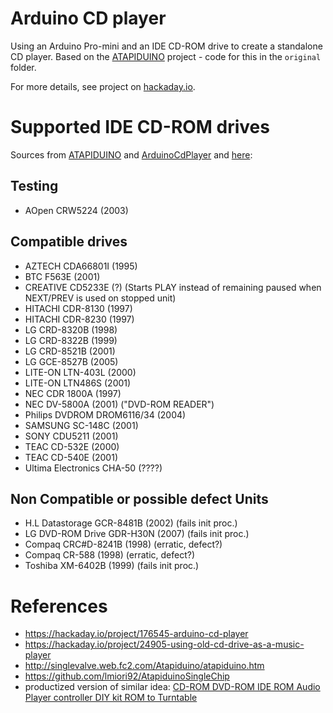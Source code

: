 # Arduino CD player

Using an Arduino Pro-mini and an IDE CD-ROM drive to create a standalone CD player.
Based on the [ATAPIDUINO](http://singlevalve.web.fc2.com/Atapiduino/atapiduino.htm) project - code for this in the `original` folder.

For more details, see project on [hackaday.io](https://hackaday.io/project/176545-arduino-cd-player).

# Supported IDE CD-ROM drives
Sources from [ATAPIDUINO](http://singlevalve.web.fc2.com/Atapiduino/atapiduino.htm) and [ArduinoCdPlayer](https://hackaday.io/project/176545-arduino-cd-player) and [here](https://hackaday.io/project/24905-using-old-cd-drive-as-a-music-player):

## Testing
* AOpen CRW5224 (2003)


## Compatible drives
* AZTECH CDA66801I (1995)
* BTC F563E (2001)
* CREATIVE CD5233E (?) (Starts PLAY instead of remaining paused when NEXT/PREV is used on stopped unit)
* HITACHI CDR-8130 (1997)
* HITACHI CDR-8230 (1997)
* LG CRD-8320B (1998)
* LG CRD-8322B (1999)
* LG CRD-8521B (2001)
* LG GCE-8527B (2005)
* LITE-ON LTN-403L (2000)
* LITE-ON LTN486S (2001)
* NEC CDR 1800A (1997)
* NEC DV-5800A (2001) ("DVD-ROM READER")
* Philips DVDROM DROM6116/34 (2004)
* SAMSUNG SC-148C (2001)
* SONY CDU5211 (2001)
* TEAC CD-532E (2000)
* TEAC CD-540E (2001)
* Ultima Electronics CHA-50 (????)


## Non Compatible or possible defect Units
* H.L Datastorage GCR-8481B (2002) (fails init proc.)
* LG DVD-ROM Drive GDR-H30N (2007) (fails init proc.)
* Compaq CRC#D-8241B (1998) (erratic, defect?)
* Compaq CR-588 (1998) (erratic, defect?)
* Toshiba XM-6402B (1999) (fails init proc.)


# References
* https://hackaday.io/project/176545-arduino-cd-player
* https://hackaday.io/project/24905-using-old-cd-drive-as-a-music-player
* http://singlevalve.web.fc2.com/Atapiduino/atapiduino.htm 
* https://github.com/lmiori92/AtapiduinoSingleChip
* productized version of similar idea: [CD-ROM DVD-ROM IDE ROM Audio Player controller DIY kit ROM to Turntable](https://www.ebay.co.uk/itm/CD-ROM-DVD-ROM-IDE-ROM-Audio-Player-controller-DIY-kit-ROM-to-Turntable/324207457799)
